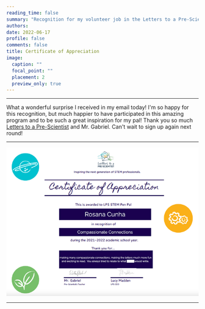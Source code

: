 ```yaml
--- 
reading_time: false
summary: "Recognition for my volunteer job in the Letters to a Pre-Scientist project"
authors:
date: 2022-06-17
profile: false
comments: false
title: Certificate of Appreciation  
image:
  caption: ""
  focal_point: ""
  placement: 2
  preview_only: true
---
```

---

What a wonderful surprise I received in my email today! I'm so happy for this recognition, but much happier to have participated in this amazing program and to be such 
a great inspiration for my pal! Thank you so much [Letters to a Pre-Scientist](https://prescientist.org/) and Mr. Gabriel. Can't wait to sign up again next round! 

---
![LPS](https://raw.githubusercontent.com/rosanafcunha/website_rosanafcunha/master/content/post/LPS/featured.png "LPS")

---

